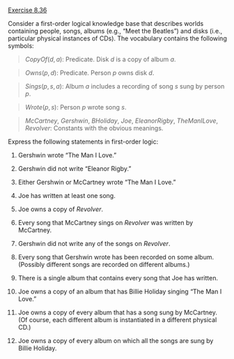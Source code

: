 [Exercise 8.36](ex_36/)

Consider a first-order logical knowledge base that describes worlds
containing people, songs, albums (e.g., “Meet the Beatles”) and disks
(i.e., particular physical instances of CDs). The vocabulary contains
the following symbols:

> ${CopyOf}(d,a)$: Predicate. Disk $d$ is a copy of album $a$.

> ${Owns}(p,d)$: Predicate. Person $p$ owns disk $d$.

> ${Sings}(p,s,a)$: Album $a$ includes a recording of song $s$ sung by person $p$.

> ${Wrote}(p,s)$: Person $p$ wrote song $s$.

> ${McCartney}$, ${Gershwin}$, ${BHoliday}$, ${Joe}$, ${EleanorRigby}$, ${TheManILove}$, ${Revolver}$: Constants with the obvious meanings.

Express the following statements in first-order logic:

1.  Gershwin wrote “The Man I Love.”

2.  Gershwin did not write “Eleanor Rigby.”

3.  Either Gershwin or McCartney wrote “The Man I Love.”

4.  Joe has written at least one song.

5.  Joe owns a copy of *Revolver*.

6.  Every song that McCartney sings on *Revolver* was
    written by McCartney.

7.  Gershwin did not write any of the songs on *Revolver*.

8.  Every song that Gershwin wrote has been recorded on some album.
    (Possibly different songs are recorded on different albums.)

9.  There is a single album that contains every song that Joe
    has written.

10. Joe owns a copy of an album that has Billie Holiday singing “The Man
    I Love.”

11. Joe owns a copy of every album that has a song sung by McCartney.
    (Of course, each different album is instantiated in a different
    physical CD.)

12. Joe owns a copy of every album on which all the songs are sung by
    Billie Holiday.
